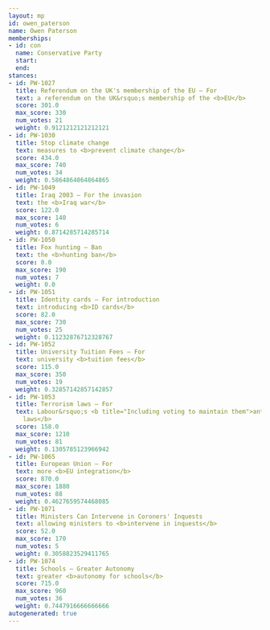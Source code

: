 ```yaml
---
layout: mp
id: owen_paterson
name: Owen Paterson
memberships:
- id: con
  name: Conservative Party
  start: 
  end: 
stances:
- id: PW-1027
  title: Referendum on the UK's membership of the EU — For
  text: a referendum on the UK&rsquo;s membership of the <b>EU</b>
  score: 301.0
  max_score: 330
  num_votes: 21
  weight: 0.9121212121212121
- id: PW-1030
  title: Stop climate change
  text: measures to <b>prevent climate change</b>
  score: 434.0
  max_score: 740
  num_votes: 34
  weight: 0.5864864864864865
- id: PW-1049
  title: Iraq 2003 — For the invasion
  text: the <b>Iraq war</b>
  score: 122.0
  max_score: 140
  num_votes: 6
  weight: 0.8714285714285714
- id: PW-1050
  title: Fox hunting — Ban
  text: the <b>hunting ban</b>
  score: 0.0
  max_score: 190
  num_votes: 7
  weight: 0.0
- id: PW-1051
  title: Identity cards — For introduction
  text: introducing <b>ID cards</b>
  score: 82.0
  max_score: 730
  num_votes: 25
  weight: 0.11232876712328767
- id: PW-1052
  title: University Tuition Fees — For
  text: university <b>tuition fees</b>
  score: 115.0
  max_score: 350
  num_votes: 19
  weight: 0.32857142857142857
- id: PW-1053
  title: Terrorism laws — For
  text: Labour&rsquo;s <b title="Including voting to maintain them">anti-terrorism
    laws</b>
  score: 158.0
  max_score: 1210
  num_votes: 81
  weight: 0.1305785123966942
- id: PW-1065
  title: European Union — For
  text: more <b>EU integration</b>
  score: 870.0
  max_score: 1880
  num_votes: 88
  weight: 0.4627659574468085
- id: PW-1071
  title: Ministers Can Intervene in Coroners' Inquests
  text: allowing ministers to <b>intervene in inquests</b>
  score: 52.0
  max_score: 170
  num_votes: 5
  weight: 0.3058823529411765
- id: PW-1074
  title: Schools — Greater Autonomy
  text: greater <b>autonomy for schools</b>
  score: 715.0
  max_score: 960
  num_votes: 36
  weight: 0.7447916666666666
autogenerated: true
---
```

